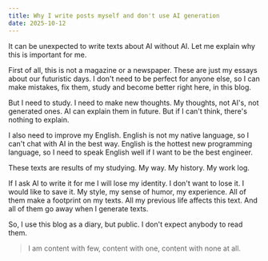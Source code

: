 ```yaml
---
title: Why I write posts myself and don't use AI generation
date: 2025-10-12
---
```


It can be unexpected to write texts about AI without AI. Let me explain why this is important for me.

First of all, this is not a magazine or a newspaper. These are just my essays about our futuristic days. I don't need to be perfect for anyone else, so I can make mistakes, fix them, study and become better right here, in this blog.

But I need to study. I need to make new thoughts. My thoughts, not AI's, not generated ones. AI can explain them in future. But if I can't think, there's nothing to explain.

I also need to improve my English. English is not my native language, so I can't chat with AI in the best way. English is the hottest new programming language, so I need to speak English well if I want to be the best engineer.

These texts are results of my studying. My way. My history. My work log.

If I ask AI to write it for me I will lose my identity. I don't want to lose it. I would like to save it. My style, my sense of humor, my experience. All of them make a footprint on my texts. All my previous life affects this text. And all of them go away when I generate texts.

So, I use this blog as a diary, but public. I don't expect anybody to read them.

> I am content with few, content with one, content with none at all.
